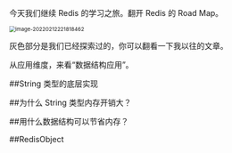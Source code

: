 今天我们继续 Redis 的学习之旅。翻开 Redis 的 Road Map。

<img src="https://technotes.oss-cn-shenzhen.aliyuncs.com/2022/learn/20220212221818.png" alt="image-20220212221818462" style="zoom: 67%;" />

灰色部分是我们已经探索过的，你可以翻看一下我以往的文章。

从应用维度，来看“数据结构应用”。

##String 类型的底层实现

##为什么 String 类型内存开销大？

##用什么数据结构可以节省内存？

##RedisObject 

